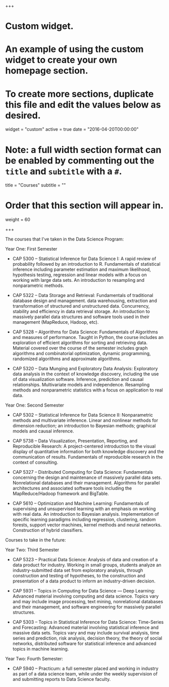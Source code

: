 +++
# Custom widget.
# An example of using the custom widget to create your own homepage section.
# To create more sections, duplicate this file and edit the values below as desired.
widget = "custom"
active = true
date = "2016-04-20T00:00:00"

# Note: a full width section format can be enabled by commenting out the `title` and `subtitle` with a `#`.
title = "Courses"
subtitle = ""

# Order that this section will appear in.
weight = 60

+++

The courses that I've taken in the Data Science Program:

Year One: First Semester

- CAP 5300 – Statistical Inference for Data Science I: A rapid review of probability followed by an introduction to R. Fundamentals of statistical inference including parameter estimation and maximum likelihood, hypothesis testing, regression and linear models with a focus on working with large data sets. An introduction to resampling and nonparametric methods.

- CAP 5322 – Data Storage and Retrieval: Fundamentals of traditional database design and management. data warehousing, extraction and transformation of structured and unstructured data. Concurrency, stability and efficiency in data retrieval storage. An introduction to massively parallel data structures and software tools used in their management (MapReduce, Hadoop, etc).

- CAP 5328 – Algorithms for Data Science: Fundamentals of Algorithms and measures of performance. Taught in Python, the course includes an exploration of efficient algorithms for sorting and retrieving data. Material covered over the course of the semester includes graph algorithms and combinatorial optimization, dynamic programming, randomized algorithms and approximate algorithms.

- CAP 5320 – Data Munging and Exploratory Data Analysis: Exploratory data analysis in the context of knowledge discovery, including the use of data visualization software. Inference, prediction and causal relationships. Multivariate models and independence. Resampling methods and nonparametric statistics with a focus on application to real data.


Year One: Second Semester

- CAP 5302 – Statistical Inference for Data Science II: Nonparametric methods and multivariate inference. Linear and nonlinear methods for dimension reduction; an introduction to Bayesian methods; graphical models and causal inference.

- CAP 5738 – Data Visualization, Presentation, Reporting, and Reproducible Research: A project-centered introduction to the visual display of quantitative information for both knowledge discovery and the communication of results. Fundamentals of reproducible research in the context of consulting.

- CAP 5327 – Distributed Computing for Data Science: Fundamentals concerning the design and maintenance of massively parallel data sets. Nonrelational databases and their management. Algorithms for parallel architectures and associated software tools including the MapReduce/Hadoop framework and BigTable.

- CAP 5610 – Optimization and Machine Learning: Fundamentals of supervising and unsupervised learning with an emphasis on working with real data. An introduction to Bayesian analysis. Implementation of specific learning paradigms including regression, clustering, random forests, support vector machines, kernel methods and neural networks. Construction of hybrid classifiers.

Courses to take in the future: 

Year Two: Third Semester

- CAP 5323 – Practical Data Science: Analysis of data and creation of a data product for industry. Working in small groups, students analyze an industry-submitted data set from exploratory analysis, through construction and testing of hypotheses, to the construction and presentation of a data product to inform an industry-driven decision.

- CAP 5931 – Topics in Computing for Data Science — Deep Learning: Advanced material involving computing and data science. Topics vary and may include image processing, text mining, nonrelational databases and their management, and software engineering for massively parallel structures.

- CAP 5303 – Topics in Statistical Inference for Data Science: Time-Series and Forecasting: Advanced material involving statistical inference and massive data sets. Topics vary and may include survival analysis, time series and prediction, risk analysis, decision theory, the theory of social networks, distributed software for statistical inference and advanced topics in machine learning.

Year Two: Fourth Semester:

- CAP 5940 – Practicum: a full semester placed and working in industry as part of a data science team, while under the weekly supervision of and submitting reports to Data Science faculty.
